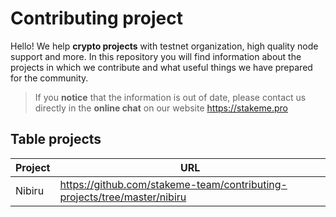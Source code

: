 # Contributing project

Hello!
We help **crypto projects** with testnet organization, high quality node support and more.
In this repository you will find information about the projects in which we contribute and what useful things we have prepared for the community.

> If you **notice** that the information is out of date, please contact us directly in the **online chat** on our website https://stakeme.pro
## Table projects
| Project | URL                |
|---------|--------------------|
| Nibiru  | https://github.com/stakeme-team/contributing-projects/tree/master/nibiru |
